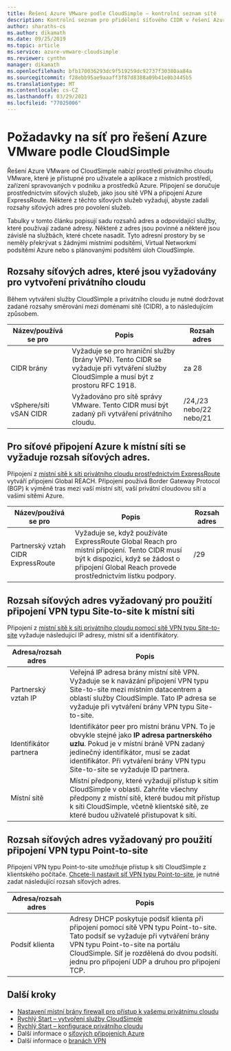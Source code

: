 ```yaml
---
title: Řešení Azure VMware podle CloudSimple – kontrolní seznam sítě
description: Kontrolní seznam pro přidělení síťového CIDR v řešení Azure VMware podle CloudSimple
author: sharaths-cs
ms.author: dikamath
ms.date: 09/25/2019
ms.topic: article
ms.service: azure-vmware-cloudsimple
ms.reviewer: cynthn
manager: dikamath
ms.openlocfilehash: bfb170036293dc9f519259dc92737f30380aa84a
ms.sourcegitcommit: f28ebb95ae9aaaff3f87d8388a09b41e0b3445b5
ms.translationtype: MT
ms.contentlocale: cs-CZ
ms.lasthandoff: 03/29/2021
ms.locfileid: "77025006"
---
```

# <a name="networking-prerequisites-for-azure-vmware-solution-by-cloudsimple"></a>Požadavky na síť pro řešení Azure VMware podle CloudSimple

Řešení Azure VMware od CloudSimple nabízí prostředí privátního cloudu VMware, které je přístupné pro uživatele a aplikace z místních prostředí, zařízení spravovaných v podniku a prostředků Azure. Připojení se doručuje prostřednictvím síťových služeb, jako jsou sítě VPN a připojení Azure ExpressRoute. Některé z těchto síťových služeb vyžadují, abyste zadali rozsahy síťových adres pro povolení služeb. 

Tabulky v tomto článku popisují sadu rozsahů adres a odpovídající služby, které používají zadané adresy. Některé z adres jsou povinné a některé jsou závislé na službách, které chcete nasadit. Tyto adresní prostory by se neměly překrývat s žádnými místními podsítěmi, Virtual Networkmi podsítěmi Azure nebo s plánovanými podsítěmi úloh CloudSimple.

## <a name="network-address-ranges-required-for-creating-a-private-cloud"></a>Rozsahy síťových adres, které jsou vyžadovány pro vytvoření privátního cloudu

Během vytváření služby CloudSimple a privátního cloudu je nutné dodržovat zadané rozsahy směrování mezi doménami sítě (CIDR), a to následujícím způsobem.

| Název/používá se pro     | Popis                                                                                                                            | Rozsah adres            |
|-------------------|----------------------------------------------------------------------------------------------------------------------------------------|--------------------------|
| CIDR brány      | Vyžaduje se pro hraniční služby (brány VPN).  Tento CIDR se vyžaduje při vytváření služby CloudSimple a musí být z prostoru RFC 1918. | za 28                      |
| vSphere/síti vSAN CIDR | Vyžadováno pro sítě správy VMware. Tento CIDR musí být zadaný při vytváření privátního cloudu.                                    | /24,/23 nebo/22 nebo/21 |

## <a name="network-address-range-required-for-azure-network-connection-to-an-on-premises-network"></a>Pro síťové připojení Azure k místní síti se vyžaduje rozsah síťových adres.

Připojení z [místní sítě k síti privátního cloudu prostřednictvím ExpressRoute](on-premises-connection.md) vytváří připojení Global REACH.  Připojení používá Border Gateway Protocol (BGP) k výměně tras mezi vaší místní sítí, vaší privátní cloudovou sítí a vašimi sítěmi Azure.

| Název/používá se pro             | Popis                                                                                                                                                                             | Rozsah adres |
|---------------------------|-----------------------------------------------------------------------------------------------------------------------------------------------------------------------------------------|---------------|
| Partnerský vztah CIDR ExpressRoute | Vyžaduje se, když používáte ExpressRoute Global Reach pro místní připojení. Tento CIDR musí být k dispozici, když se žádost o připojení Global Reach provede prostřednictvím lístku podpory. | /29           |

## <a name="network-address-range-required-for-using-a-site-to-site-vpn-connection-to-an-on-premises-network"></a>Rozsah síťových adres vyžadovaný pro použití připojení VPN typu Site-to-site k místní síti

Připojení z [místní sítě k síti privátního cloudu pomocí sítě VPN typu Site-to-site](vpn-gateway.md) vyžaduje následující IP adresy, místní síť a identifikátory. 

| Adresa/rozsah adres | Popis                                                                                                                                                                                                                                                           |
|-----------------------|-----------------------------------------------------------------------------------------------------------------------------------------------------------------------------------------------------------------------------------------------------------------------|
| Partnerský vztah IP               | Veřejná IP adresa brány místní sítě VPN. Vyžaduje se k navázání připojení VPN typu Site-to-site mezi místním datacentrem a oblastí služby CloudSimple. Tato IP adresa se vyžaduje při vytváření brány VPN typu Site-to-site.                                         |
| Identifikátor partnera       | Identifikátor peer pro místní bránu VPN. To je obvykle stejné jako **IP adresa partnerského uzlu**.  Pokud je v místní bráně VPN zadaný jedinečný identifikátor, musí se zadat identifikátor.  Při vytváření brány VPN typu Site-to-site se vyžaduje ID partnera.   |
| Místní sítě   | Místní předpony, které vyžadují přístup k sítím CloudSimple v oblasti.  Zahrňte všechny předpony z místní sítě, které budou mít přístup k síti CloudSimple, včetně klientské sítě, ze které budou uživatelé přistupovat k síti.                                         |

## <a name="network-address-range-required-for-using-point-to-site-vpn-connections"></a>Rozsah síťových adres vyžadovaný pro použití připojení VPN typu Point-to-site

Připojení VPN typu Point-to-site umožňuje přístup k síti CloudSimple z klientského počítače.  [Chcete-li nastavit síť VPN typu Point-to-site](vpn-gateway.md), je nutné zadat následující rozsah síťových adres.

| Adresa/rozsah adres | Popis                                                                                                                                                                                                                                                                                                  |
|-----------------------|--------------------------------------------------------------------------------------------------------------------------------------------------------------------------------------------------------------------------------------------------------------------------------------------------------------|
| Podsíť klienta         | Adresy DHCP poskytuje podsíť klienta při připojení pomocí sítě VPN typu Point-to-site. Tato podsíť se vyžaduje při vytváření brány VPN typu Point-to-site na portálu CloudSimple.  Síť je rozdělená do dvou podsítí. jednu pro připojení UDP a druhou pro připojení TCP. |

## <a name="next-steps"></a>Další kroky

* [Nastavení místní brány firewall pro přístup k vašemu privátnímu cloudu](on-premises-firewall-configuration.md)
* [Rychlý Start – vytvoření služby CloudSimple](quickstart-create-cloudsimple-service.md)
* [Rychlý Start – konfigurace privátního cloudu](quickstart-create-private-cloud.md)
* Další informace o [síťových připojeních Azure](cloudsimple-azure-network-connection.md)
* Další informace o [branách VPN](cloudsimple-vpn-gateways.md)
